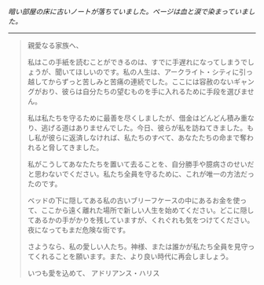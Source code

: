_暗い部屋の床に古いノートが落ちていました。ページは血と涙で染まっていました。_

---

> 親愛なる家族へ、
>
> 私はこの手紙を読むことができるのは、すでに手遅れになってしまうでしょうが、聞いてほしいのです。私の人生は、アークライト・シティに引っ越してからずっと苦しみと苦痛の連続でした。ここには容赦のないギャングがおり、彼らは自分たちの望むものを手に入れるために手段を選びません。
>
> 私は私たちを守るために最善を尽くしましたが、借金はどんどん積み重なり、逃げる道はありませんでした。今日、彼らが私を訪ねてきました。もし私が彼らに返済しなければ、私たちのすべて、あなたたちの命まで奪われると脅してきました。
>
> 私がこうしてあなたたちを置いて去ることを、自分勝手や臆病さのせいだと思わないでください。私たち全員を守るために、これが唯一の方法だったのです。
>
> ベッドの下に隠してある私の古いブリーフケースの中にあるお金を使って、ここから遠く離れた場所で新しい人生を始めてください。どこに隠してあるかの手がかりを残していますが、くれぐれも気をつけてください。夜になってもまだ危険な街です。
>
> さようなら、私の愛しい人たち。神様、または誰かが私たち全員を見守ってくれることを願います。また、より良い時代に再会しましょう。
>
> いつも愛を込めて、
> アドリアンス・ハリス
